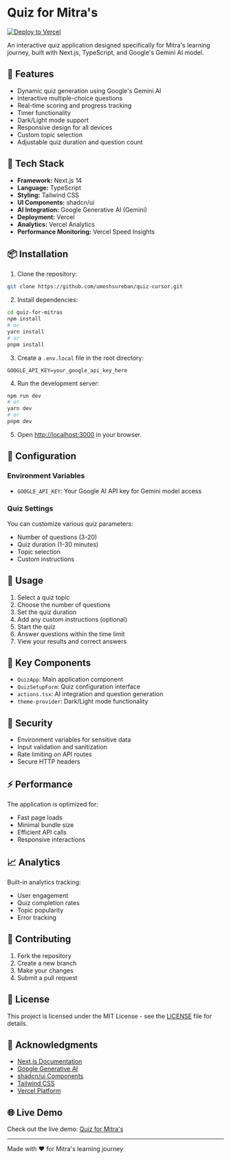 # Quiz for Mitra's

[![Deploy to Vercel](https://github.com/yourusername/quiz-for-mitras/actions/workflows/deploy.yml/badge.svg)](https://github.com/yourusername/quiz-for-mitras/actions/workflows/deploy.yml)

An interactive quiz application designed specifically for Mitra's learning journey, built with Next.js, TypeScript, and Google's Gemini AI model.

## 🌟 Features

- Dynamic quiz generation using Google's Gemini AI
- Interactive multiple-choice questions
- Real-time scoring and progress tracking
- Timer functionality
- Dark/Light mode support
- Responsive design for all devices
- Custom topic selection
- Adjustable quiz duration and question count

## 🚀 Tech Stack

- **Framework:** Next.js 14
- **Language:** TypeScript
- **Styling:** Tailwind CSS
- **UI Components:** shadcn/ui
- **AI Integration:** Google Generative AI (Gemini)
- **Deployment:** Vercel
- **Analytics:** Vercel Analytics
- **Performance Monitoring:** Vercel Speed Insights

## 📦 Installation

1. Clone the repository:
```bash
git clone https://github.com/umeshsureban/quiz-cursor.git
```

2. Install dependencies:
```bash
cd quiz-for-mitras
npm install
# or
yarn install
# or
pnpm install
```

3. Create a `.env.local` file in the root directory:
```env
GOOGLE_API_KEY=your_google_api_key_here
```

4. Run the development server:
```bash
npm run dev
# or
yarn dev
# or
pnpm dev
```

5. Open [http://localhost:3000](http://localhost:3000) in your browser.

## 🔧 Configuration

### Environment Variables

- `GOOGLE_API_KEY`: Your Google AI API key for Gemini model access

### Quiz Settings

You can customize various quiz parameters:
- Number of questions (3-20)
- Quiz duration (1-30 minutes)
- Topic selection
- Custom instructions

## 📱 Usage

1. Select a quiz topic
2. Choose the number of questions
3. Set the quiz duration
4. Add any custom instructions (optional)
5. Start the quiz
6. Answer questions within the time limit
7. View your results and correct answers

## 🎯 Key Components

- `QuizApp`: Main application component
- `QuizSetupForm`: Quiz configuration interface
- `actions.tsx`: AI integration and question generation
- `theme-provider`: Dark/Light mode functionality

## 🔐 Security

- Environment variables for sensitive data
- Input validation and sanitization
- Rate limiting on API routes
- Secure HTTP headers

## ⚡ Performance

The application is optimized for:
- Fast page loads
- Minimal bundle size
- Efficient API calls
- Responsive interactions

## 📈 Analytics

Built-in analytics tracking:
- User engagement
- Quiz completion rates
- Topic popularity
- Error tracking

## 🤝 Contributing

1. Fork the repository
2. Create a new branch
3. Make your changes
4. Submit a pull request

## 📝 License

This project is licensed under the MIT License - see the [LICENSE](LICENSE) file for details.

## 🙏 Acknowledgments

- [Next.js Documentation](https://nextjs.org/docs)
- [Google Generative AI](https://ai.google.dev/)
- [shadcn/ui Components](https://ui.shadcn.com/)
- [Tailwind CSS](https://tailwindcss.com/)
- [Vercel Platform](https://vercel.com/)


## 🌐 Live Demo

Check out the live demo: [Quiz for Mitra's](https://mitras-quiz.vercel.app/)

---

Made with ❤️ for Mitra's learning journey
